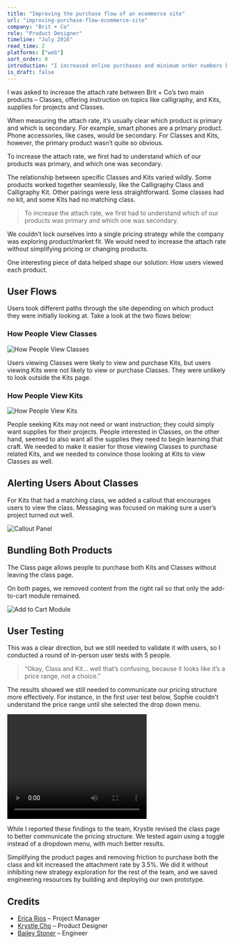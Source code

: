 ```yaml
---
title: "Improving the purchase flow of an ecommerce site"
url: "improving-purchase-flow-ecommerce-site"
company: "Brit + Co"
role: "Product Designer"
timeline: "July 2016"
read_time: 2
platforms: ["web"]
sort_order: 0
introduction: "I increased online purchases and minimum order numbers by improving the ecommerce checkout flow."
is_draft: false
---
```


I was asked to increase the attach rate between Brit + Co’s two main products – Classes, offering instruction on topics like calligraphy, and Kits, supplies for projects and Classes.

When measuring the attach rate, it’s usually clear which product is primary and which is secondary. For example, smart phones are a primary product. Phone accessories, like cases, would be secondary. For Classes and Kits, however, the primary product wasn’t quite so obvious.

To increase the attach rate, we first had to understand which of our products was primary, and which one was secondary.

The relationship between specific Classes and Kits varied wildly. Some products worked together seamlessly, like the Calligraphy Class and Calligraphy Kit. Other pairings were less straightforward. Some classes had no kit, and some Kits had no matching class.

> To increase the attach rate, we first had to understand which of our products was primary and which one was secondary.

We couldn’t lock ourselves into a single pricing strategy while the company was exploring product/market fit. We would need to increase the attach rate without simplifying pricing or changing products.

One interesting piece of data helped shape our solution: How users viewed each product.

## User Flows

Users took different paths through the site depending on which product they were initially looking at. Take a look at the two flows below:

### How People View Classes

![How People View Classes](../../assets/images/icon-class-page-1.svg)

Users viewing Classes were likely to view and purchase Kits, but users viewing Kits were not likely to view or purchase Classes. They were unlikely to look outside the Kits page.

### How People View Kits

![How People View Kits](../../assets/images/icon-kit-page-1.svg)

People seeking Kits may not need or want instruction; they could simply want supplies for their projects. People interested in Classes, on the other hand, seemed to also want all the supplies they need to begin learning that craft. We needed to make it easier for those viewing Classes to purchase related Kits, and we needed to convince those looking at Kits to view Classes as well.

## Alerting Users About Classes

For Kits that had a matching class, we added a callout that encourages users to view the class. Messaging was focused on making sure a user’s project turned out well.

![Callout Panel](../../assets/images/callout-panel.svg)

## Bundling Both Products

The Class page allows people to purchase both Kits and Classes without leaving the class page.

On both pages, we removed content from the right rail so that only the add-to-cart module remained.

![Add to Cart Module](../../assets/images/icon-add-to-cart.svg)

## User Testing

This was a clear direction, but we still needed to validate it with users, so I conducted a round of in-person user tests with 5 people.

> “Okay, Class and Kit… well that’s confusing, because it looks like it’s a price range, not a choice.”

The results showed we still needed to communicate our pricing structure more effectively. For instance, in the first user test below, Sophie couldn't understand the price range until she selected the drop down menu.

<video width="320" height="240" controls>
  <source src="../../assets/video/user-test-brit-co-commerce-flow.mp4" type="video/mp4">
  Your browser does not support the video tag.
</video>

While I reported these findings to the team, Krystle revised the class page to better communicate the pricing structure. We tested again using a toggle instead of a dropdown menu, with much better results.

Simplifying the product pages and removing friction to purchase both the class and kit increased the attachment rate by 3.5%. We did it without inhibiting new strategy exploration for the rest of the team, and we saved engineering resources by building and deploying our own prototype.

## Credits

- [Erica Rios](https://www.linkedin.com/in/ericarios) – Project Manager
- [Krystle Cho](https://angel.co/mskrys) – Product Designer
- [Bailey Stoner](https://twitter.com/monokrome) – Engineer
